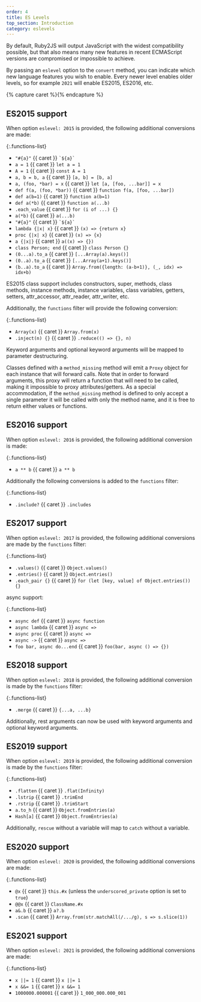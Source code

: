 ```yaml
---
order: 4
title: ES Levels
top_section: Introduction
category: eslevels
---
```


By default, Ruby2JS will output JavaScript with the widest compatibility possible, but that also means many new features in recent ECMAScript versions are compromised or impossible to achieve.

By passing an `eslevel` option to the `convert` method, you can indicate which new language features you wish to enable. Every newer level enables older levels, so for example `2021` will enable ES2015, ES2016, etc.

{% capture caret %}<sl-icon name="caret-right-fill"></sl-icon>{% endcapture %}

## ES2015 support

When option `eslevel: 2015` is provided, the following additional
conversions are made:

{:.functions-list}
* `"#{a}"` {{ caret }} <code>\`${a}\`</code>
* `a = 1` {{ caret }} `let a = 1`
* `A = 1` {{ caret }} `const A = 1`
* `a, b = b, a` {{ caret }} `[a, b] = [b, a]`
* `a, (foo, *bar) = x` {{ caret }} `let [a, [foo, ...bar]] = x`
* `def f(a, (foo, *bar))` {{ caret }} `function f(a, [foo, ...bar])`
* `def a(b=1)` {{ caret }} `function a(b=1)`
* `def a(*b)` {{ caret }} `function a(...b)`
* `.each_value` {{ caret }} `for (i of ...) {}`
* `a(*b)` {{ caret }} `a(...b)`
* `"#{a}"` {{ caret }} <code>\`${a}\`</code>
* `lambda {|x| x}` {{ caret }} `(x) => {return x}`
* `proc {|x| x}` {{ caret }} `(x) => {x}`
* `a {|x|}` {{ caret }} `a((x) => {})`
* `class Person; end` {{ caret }} `class Person {}`
* `(0...a).to_a` {{ caret }} `[...Array(a).keys()]`
* `(0..a).to_a` {{ caret }} `[...Array(a+1).keys()]`
* `(b..a).to_a` {{ caret }} `Array.from({length: (a-b+1)}, (_, idx) => idx+b)`

ES2015 class support includes constructors, super, methods, class methods,
instance methods, instance variables, class variables, getters, setters,
attr_accessor, attr_reader, attr_writer, etc.

Additionally, the `functions` filter will provide the following conversion:

{:.functions-list}
* `Array(x)` {{ caret }} `Array.from(x)`
* `.inject(n) {}` {{ caret }} `.reduce(() => {}, n)`

Keyword arguments and optional keyword arguments will be mapped to
parameter destructuring.

Classes defined with a `method_missing` method will emit a `Proxy` object
for each instance that will forward calls.  Note that in order to forward
arguments, this proxy will return a function that will need to be called,
making it impossible to proxy attributes/getters.  As a special accommodation,
if the `method_missing` method is defined to only accept a single parameter
it will be called with only the method name, and it is free to return
either values or functions.

## ES2016 support

When option `eslevel: 2016` is provided, the following additional
conversion is made:

{:.functions-list}
* `a ** b` {{ caret }} `a ** b`

Additionally the following conversions is added to the `functions` filter:

{:.functions-list}
* `.include?` {{ caret }} `.includes`

## ES2017 support

When option `eslevel: 2017` is provided, the following additional
conversions are made by the `functions` filter:

{:.functions-list}
* `.values()` {{ caret }} `Object.values()`
* `.entries()` {{ caret }} `Object.entries()`
* `.each_pair {}` {{ caret }} `for (let [key, value] of Object.entries()) {}`

async support:

{:.functions-list}
* `async def` {{ caret }} `async function`
* `async lambda` {{ caret }} `async =>`
* `async proc` {{ caret }} `async =>`
* `async ->` {{ caret }} `async =>`
* `foo bar, async do...end` {{ caret }} `foo(bar, async () => {})`

## ES2018 support

When option `eslevel: 2018` is provided, the following additional
conversion is made by the `functions` filter:

{:.functions-list}
* `.merge` {{ caret }} `{...a, ...b}`

Additionally, rest arguments can now be used with keyword arguments and
optional keyword arguments.

## ES2019 support

When option `eslevel: 2019` is provided, the following additional
conversion is made by the `functions` filter:

{:.functions-list}
* `.flatten` {{ caret }} `.flat(Infinity)`
* `.lstrip` {{ caret }} `.trimEnd`
* `.rstrip` {{ caret }} `.trimStart`
* `a.to_h` {{ caret }} `Object.fromEntries(a)`
* `Hash[a]` {{ caret }} `Object.fromEntries(a)`

Additionally, `rescue` without a variable will map to `catch` without a
variable.

## ES2020 support

When option `eslevel: 2020` is provided, the following additional
conversions are made:

{:.functions-list}
* `@x` {{ caret }} `this.#x` (unless the `underscored_private` option is set to `true`)
* `@@x` {{ caret }} `ClassName.#x`
* `a&.b` {{ caret }} `a?.b`
* `.scan` {{ caret }} `Array.from(str.matchAll(/.../g), s => s.slice(1))`

## ES2021 support

When option `eslevel: 2021` is provided, the following additional
conversions are made:

{:.functions-list}
* `x ||= 1` {{ caret }} `x ||= 1`
* `x &&= 1` {{ caret }} `x &&= 1`
* `1000000.000001` {{ caret }} `1_000_000.000_001`